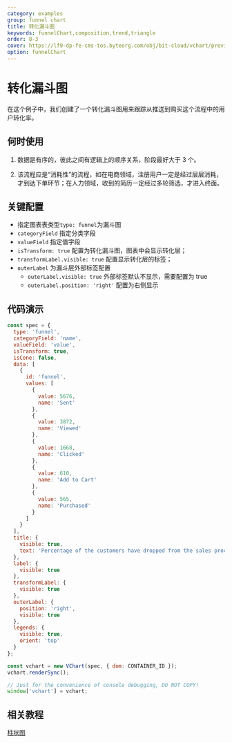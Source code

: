 ```yaml
---
category: examples
group: funnel chart
title: 转化漏斗图
keywords: funnelChart,composition,trend,triangle
order: 8-3
cover: https://lf9-dp-fe-cms-tos.byteorg.com/obj/bit-cloud/vchart/preview/funnel-chart/transform-funnel.png
option: funnelChart
---
```


# 转化漏斗图

在这个例子中，我们创建了一个转化漏斗图用来跟踪从推送到购买这个流程中的用户转化率。

## 何时使用

1. 数据是有序的，彼此之间有逻辑上的顺序关系，阶段最好大于 3 个。

2. 该流程应是“消耗性”的流程，如在电商领域，注册用户一定是经过层层消耗，才到达下单环节；在人力领域，收到的简历一定经过多轮筛选，才进入终面。

## 关键配置

- 指定图表表类型`type: funnel`为漏斗图
- `categoryField` 指定分类字段
- `valueField` 指定值字段
- `isTransform: true` 配置为转化漏斗图，图表中会显示转化层；
- `transformLabel.visible: true` 配置显示转化层的标签；
- `outerLabel` 为漏斗层外部标签配置
  - `outerLabel.visible: true` 外部标签默认不显示，需要配置为 true
  - `outerLabel.position: 'right'` 配置为右侧显示

## 代码演示

```javascript livedemo
const spec = {
  type: 'funnel',
  categoryField: 'name',
  valueField: 'value',
  isTransform: true,
  isCone: false,
  data: [
    {
      id: 'funnel',
      values: [
        {
          value: 5676,
          name: 'Sent'
        },
        {
          value: 3872,
          name: 'Viewed'
        },
        {
          value: 1668,
          name: 'Clicked'
        },
        {
          value: 610,
          name: 'Add to Cart'
        },
        {
          value: 565,
          name: 'Purchased'
        }
      ]
    }
  ],
  title: {
    visible: true,
    text: 'Percentage of the customers have dropped from the sales process'
  },
  label: {
    visible: true
  },
  transformLabel: {
    visible: true
  },
  outerLabel: {
    position: 'right',
    visible: true
  },
  legends: {
    visible: true,
    orient: 'top'
  }
};

const vchart = new VChart(spec, { dom: CONTAINER_ID });
vchart.renderSync();

// Just for the convenience of console debugging, DO NOT COPY!
window['vchart'] = vchart;
```

## 相关教程

[柱状图](link)
